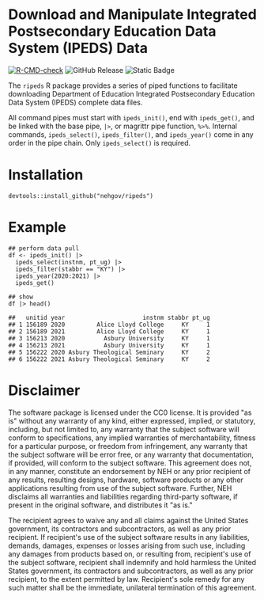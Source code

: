 # Download and Manipulate Integrated Postsecondary Education Data System (IPEDS) Data

[![R-CMD-check](https://github.com/nehgov/ripeds/actions/workflows/R-CMD-check.yaml/badge.svg)](https://github.com/nehgov/ripeds/actions/workflows/R-CMD-check.yaml)
![GitHub Release](https://img.shields.io/github/v/release/nehgov/ripeds)
![Static Badge](https://img.shields.io/badge/release-beta-blue)

The `ripeds` R package provides a series of piped functions to
facilitate downloading Department of Education Integrated Postsecondary
Education Data System (IPEDS) complete data files.

All command pipes must start with `ipeds_init()`, end with
`ipeds_get()`, and be linked with the base pipe, `|>`, or magrittr pipe
function, `%>%`. Internal commands, `ipeds_select()`, `ipeds_filter()`,
and `ipeds_year()` come in any order in the pipe chain. Only
`ipeds_select()` is required.

# Installation

    devtools::install_github("nehgov/ripeds")

# Example

    ## perform data pull
    df <- ipeds_init() |>
      ipeds_select(instnm, pt_ug) |>
      ipeds_filter(stabbr == "KY") |>
      ipeds_year(2020:2021) |>
      ipeds_get()

    ## show
    df |> head()

    ##   unitid year                      instnm stabbr pt_ug
    ## 1 156189 2020         Alice Lloyd College     KY     1
    ## 2 156189 2021         Alice Lloyd College     KY     1
    ## 3 156213 2020           Asbury University     KY     1
    ## 4 156213 2021           Asbury University     KY     1
    ## 5 156222 2020 Asbury Theological Seminary     KY     2
    ## 6 156222 2021 Asbury Theological Seminary     KY     2

# Disclaimer

The software package is licensed under the CC0 license. It is provided "as is" without any warranty of any kind, either expressed, implied, or statutory, including, but not limited to, any warranty that the subject software will conform to specifications, any implied warranties of merchantability, fitness for a particular purpose, or freedom from infringement, any warranty that the subject software will be error free, or any warranty that documentation, if provided, will conform to the subject software. This agreement does not, in any manner, constitute an endorsement by NEH or any prior recipient of any results, resulting designs, hardware, software products or any other applications resulting from use of the subject software. Further, NEH disclaims all warranties and liabilities regarding third-party software, if present in the original software, and distributes it "as is." 

The recipient agrees to waive any and all claims against the United States government, its contractors and subcontractors, as well as any prior recipient. If recipient's use of the subject software results in any liabilities, demands, damages, expenses or losses arising from such use, including any damages from products based on, or resulting from, recipient's use of the subject software, recipient shall indemnify and hold harmless the United States government, its contractors and subcontractors, as well as any prior recipient, to the extent permitted by law. Recipient's sole remedy for any such matter shall be the immediate, unilateral termination of this agreement.
